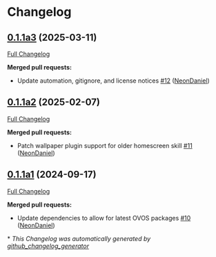 # Changelog

## [0.1.1a3](https://github.com/NeonGeckoCom/skill-core_ready/tree/0.1.1a3) (2025-03-11)

[Full Changelog](https://github.com/NeonGeckoCom/skill-core_ready/compare/0.1.1a2...0.1.1a3)

**Merged pull requests:**

- Update automation, gitignore, and license notices [\#12](https://github.com/NeonGeckoCom/skill-core_ready/pull/12) ([NeonDaniel](https://github.com/NeonDaniel))

## [0.1.1a2](https://github.com/NeonGeckoCom/skill-core_ready/tree/0.1.1a2) (2025-02-07)

[Full Changelog](https://github.com/NeonGeckoCom/skill-core_ready/compare/0.1.1a1...0.1.1a2)

**Merged pull requests:**

- Patch wallpaper plugin support for older homescreen skill [\#11](https://github.com/NeonGeckoCom/skill-core_ready/pull/11) ([NeonDaniel](https://github.com/NeonDaniel))

## [0.1.1a1](https://github.com/NeonGeckoCom/skill-core_ready/tree/0.1.1a1) (2024-09-17)

[Full Changelog](https://github.com/NeonGeckoCom/skill-core_ready/compare/0.1.0...0.1.1a1)

**Merged pull requests:**

- Update dependencies to allow for latest OVOS packages [\#10](https://github.com/NeonGeckoCom/skill-core_ready/pull/10) ([NeonDaniel](https://github.com/NeonDaniel))



\* *This Changelog was automatically generated by [github_changelog_generator](https://github.com/github-changelog-generator/github-changelog-generator)*
